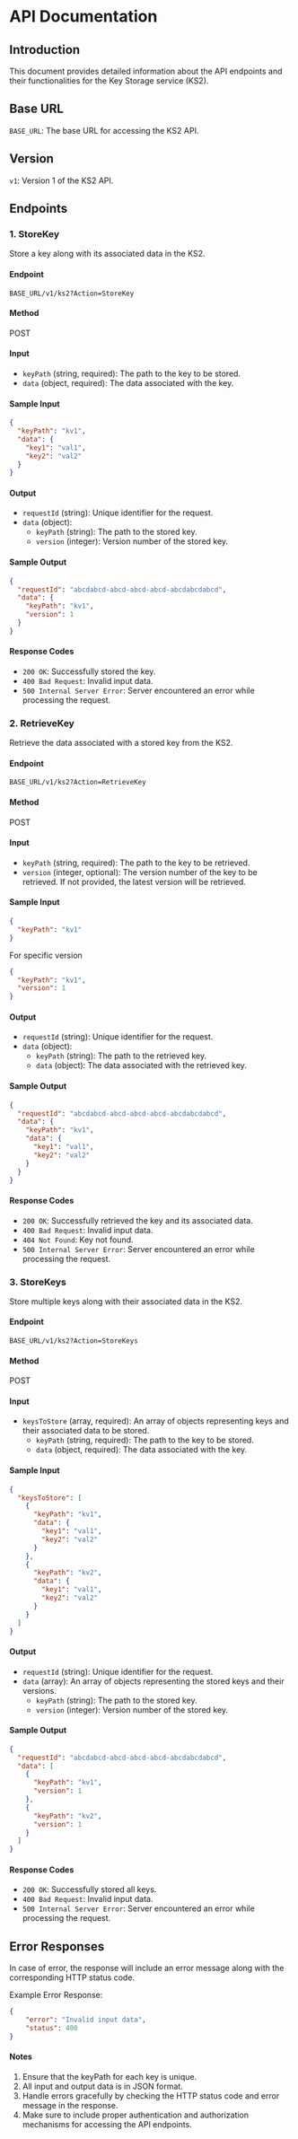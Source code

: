 # API Documentation

## Introduction
This document provides detailed information about the API endpoints and their functionalities for the Key Storage service (KS2).

## Base URL
`BASE_URL`: The base URL for accessing the KS2 API.

## Version
`v1`: Version 1 of the KS2 API.

## Endpoints

### 1. StoreKey
Store a key along with its associated data in the KS2.

#### Endpoint
`BASE_URL/v1/ks2?Action=StoreKey`

#### Method
POST

#### Input
- `keyPath` (string, required): The path to the key to be stored.
- `data` (object, required): The data associated with the key.

#### Sample Input
```json
{
  "keyPath": "kv1",
  "data": {
    "key1": "val1",
    "key2": "val2"
  }
}
```

#### Output
- `requestId` (string): Unique identifier for the request.
- `data` (object):
    - `keyPath` (string): The path to the stored key.
    - `version` (integer): Version number of the stored key.

#### Sample Output
```json
{
  "requestId": "abcdabcd-abcd-abcd-abcd-abcdabcdabcd",
  "data": {
    "keyPath": "kv1",
    "version": 1
  }
}
```

#### Response Codes
- `200 OK`: Successfully stored the key.
- `400 Bad Request`: Invalid input data.
- `500 Internal Server Error`: Server encountered an error while processing the request.

### 2. RetrieveKey
Retrieve the data associated with a stored key from the KS2.

#### Endpoint
`BASE_URL/v1/ks2?Action=RetrieveKey`

#### Method
POST

#### Input
- `keyPath` (string, required): The path to the key to be retrieved.
- `version` (integer, optional): The version number of the key to be retrieved. If not provided, the latest version will be retrieved.

#### Sample Input
```json
{
  "keyPath": "kv1"
}
```

For specific version

```json
{
  "keyPath": "kv1",
  "version": 1
}
```

#### Output
- `requestId` (string): Unique identifier for the request.
- `data` (object):
    - `keyPath` (string): The path to the retrieved key.
    - `data` (object): The data associated with the retrieved key.

#### Sample Output
```json
{
  "requestId": "abcdabcd-abcd-abcd-abcd-abcdabcdabcd",
  "data": {
    "keyPath": "kv1",
    "data": {
      "key1": "val1",
      "key2": "val2"
    }
  }
}
```


#### Response Codes
- `200 OK`: Successfully retrieved the key and its associated data.
- `400 Bad Request`: Invalid input data.
- `404 Not Found`: Key not found.
- `500 Internal Server Error`: Server encountered an error while processing the request.

### 3. StoreKeys
Store multiple keys along with their associated data in the KS2.

#### Endpoint
`BASE_URL/v1/ks2?Action=StoreKeys`

#### Method
POST

#### Input
- `keysToStore` (array, required): An array of objects representing keys and their associated data to be stored.
    - `keyPath` (string, required): The path to the key to be stored.
    - `data` (object, required): The data associated with the key.

#### Sample Input
```json
{
  "keysToStore": [
    {
      "keyPath": "kv1",
      "data": {
        "key1": "val1",
        "key2": "val2"
      }
    },
    {
      "keyPath": "kv2",
      "data": {
        "key1": "val1",
        "key2": "val2"
      }
    }
  ]
}
```

#### Output
- `requestId` (string): Unique identifier for the request.
- `data` (array): An array of objects representing the stored keys and their versions.
    - `keyPath` (string): The path to the stored key.
    - `version` (integer): Version number of the stored key.

#### Sample Output
```json
{
  "requestId": "abcdabcd-abcd-abcd-abcd-abcdabcdabcd",
  "data": [
    {
      "keyPath": "kv1",
      "version": 1
    },
    {
      "keyPath": "kv2",
      "version": 1
    }
  ]
}
```

#### Response Codes
- `200 OK`: Successfully stored all keys.
- `400 Bad Request`: Invalid input data.
- `500 Internal Server Error`: Server encountered an error while processing the request.

## Error Responses
In case of error, the response will include an error message along with the corresponding HTTP status code.

Example Error Response:
```json
{
    "error": "Invalid input data",
    "status": 400
}
```

#### Notes
1. Ensure that the keyPath for each key is unique.
2. All input and output data is in JSON format.
3. Handle errors gracefully by checking the HTTP status code and error message in the response.
4. Make sure to include proper authentication and authorization mechanisms for accessing the API endpoints.

